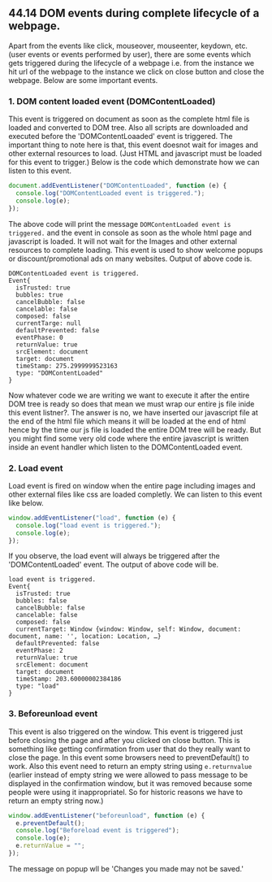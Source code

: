 ## 44.14 DOM events during complete lifecycle of a webpage.

Apart from the events like click, mouseover, mouseenter, keydown, etc. (user events or events performed by user), there are some events which gets triggered during the lifecycle of a webpage i.e. from the instance we hit url of the webpage to the instance we click on close button and close the webpage. Below are some important events.

### 1. DOM content loaded event (DOMContentLoaded)

This event is triggered on document as soon as the complete html file is loaded and converted to DOM tree. Also all scripts are downloaded and executed before the 'DOMContentLoaaded' event is triggered. The important thing to note here is that, this event doesnot wait for images and other external resources to load. (Just HTML and javascript must be loaded for this event to trigger.) Below is the code which demonstrate how we can listen to this event.

```javascript
document.addEventListener("DOMContentLoaded", function (e) {
  console.log("DOMContentLoaded event is triggered.");
  console.log(e);
});
```

The above code will print the message `DOMContentLoaded event is triggered.` and the event in console as soon as the whole html page and javascript is loaded. It will not wait for the Images and other external resources to complete loading. This event is used to show welcome popups or discount/promotional ads on many websites. Output of above code is.

```
DOMContentLoaded event is triggered.
Event{
  isTrusted: true
  bubbles: true
  cancelBubble: false
  cancelable: false
  composed: false
  currentTarge: null
  defaultPrevented: false
  eventPhase: 0
  returnValue: true
  srcElement: document
  target: document
  timeStamp: 275.2999999523163
  type: "DOMContentLoaded"
}
```

Now whatever code we are writing we want to execute it after the entire DOM tree is ready so does that mean we must wrap our entire js file inide this event listner?. The answer is no, we have inserted our javascript file at the end of the html file which means it will be loaded at the end of html hence by the time our js file is loaded the entire DOM tree will be ready. But you might find some very old code where the entire javascript is written inside an event handler which listen to the DOMContentLoaded event.

### 2. Load event

Load event is fired on window when the entire page including images and other external files like css are loaded completly. We can listen to this event like below.

```javascript
window.addEventListener("load", function (e) {
  console.log("load event is triggered.");
  console.log(e);
});
```

If you observe, the load event will always be triggered after the 'DOMContentLoaded' event. The output of above code will be.

```
load event is triggered.
Event{
  isTrusted: true
  bubbles: false
  cancelBubble: false
  cancelable: false
  composed: false
  currentTarget: Window {window: Window, self: Window, document: document, name: '', location: Location, …}
  defaultPrevented: false
  eventPhase: 2
  returnValue: true
  srcElement: document
  target: document
  timeStamp: 203.60000002384186
  type: "load"
}
```

### 3. Beforeunload event

This event is also triggered on the window. This event is triggered just before closing the page and after you clicked on close button. This is something like getting confirmation from user that do they really want to close the page. In this event some browsers need to preventDefault() to work. Also this event need to return an empty string using `e.returnvalue` (earlier instead of empty string we were allowed to pass message to be displayed in the confirmation window, but it was removed because some people were using it inappropriatel. So for historic reasons we have to return an empty string now.)

```javascript
window.addEventListener("beforeunload", function (e) {
  e.preventDefault();
  console.log("Beforeload event is triggered");
  console.log(e);
  e.returnValue = "";
});
```

The message on popup wll be 'Changes you made may not be saved.'
